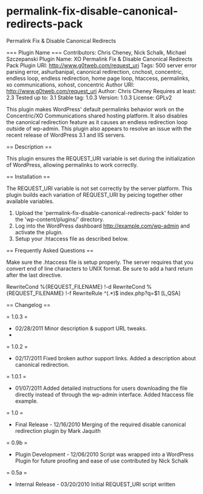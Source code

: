 permalink-fix-disable-canonical-redirects-pack
==============================================

Permalink Fix &amp; Disable Canonical Redirects

=== Plugin Name ===
Contributors: Chris Cheney, Nick Schalk, Michael Szczepanski
Plugin Name: XO Permalink Fix & Disable Canonical Redirects Pack
Plugin URI: http://www.g0tweb.com/request_uri
Tags: 500 server error parsing error, ashurbanipal, canonical redirection, cnchost, concentric, endless loop, endless redirection, home page loop, htaccess, permalinks, xo communications, xohost, concentric
Author URI: http://www.g0tweb.com/request_uri
Author: Chris Cheney
Requires at least: 2.3
Tested up to: 3.1
Stable tag: 1.0.3
Version: 1.0.3
License: GPLv2

This plugin makes WordPress' default permalinks behavior work on the Concentric/XO Communications shared hosting platform. It also disables the canonical redirection feature as it causes an endless redirection loop outside of wp-admin. This plugin also appears to resolve an issue with the recent release of WordPress 3.1 and IIS servers.

== Description ==

This plugin ensures the REQUEST_URI variable is set during the initialization of WordPress, allowing permalinks to work correctly.


== Installation ==

The REQUEST_URI variable is not set correctly by the server platform.
This plugin builds each variation of REQUEST_URI by peicing together other available variables.

1. Upload the 'permalink-fix-disable-canonical-redirects-pack' folder to the 'wp-content/plugins/' directory.
2. Log into the WordPress dashboard http://example.com/wp-admin and activate the plugin.
3. Setup your .htaccess file as described below.

== Frequently Asked Questions ==

Make sure the .htaccess file is setup properly. The server requires that you convert end of line characters to UNIX format. Be sure to add a hard return after the last directive.

RewriteCond %{REQUEST_FILENAME} !-d
RewriteCond %{REQUEST_FILENAME} !-f
RewriteRule ^(.*)$ index.php?q=$1 [L,QSA]

== Changelog ==

= 1.0.3 =

* 02/28/2011 Minor description & support URL tweaks.
*
= 1.0.2 =

* 02/17/2011 Fixed broken author support links. Added a description about canonical redirection.

= 1.0.1 =

* 01/07/2011 Added detailed instructions for users downloading the file directly instead of through the wp-admin interface. Added htaccess file example.

= 1.0 =

* Final Release - 12/16/2010 Merging of the required disable canonical redirection plugin by Mark Jaquith

= 0.9b =
 
* Plugin Development - 12/06/2010 Script was wrapped into a WordPress Plugin for future proofing and ease of use contributed by Nick Schalk

= 0.5a =

* Internal Release - 03/20/2010 Initial REQUEST_URI script written